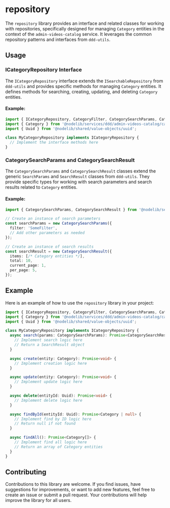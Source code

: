 # repository

The `repository` library provides an interface and related classes for working with repositories, specifically designed for managing `Category` entities in the context of the `admin-videos-catalog` service. It leverages the common repository patterns and interfaces from `ddd-utils`.


## Usage

### ICategoryRepository Interface

The `ICategoryRepository` interface extends the `ISearchableRepository` from `ddd-utils` and provides specific methods for managing `Category` entities. It defines methods for searching, creating, updating, and deleting `Category` entities.

#### Example:

```typescript
import { ICategoryRepository, CategoryFilter, CategorySearchParams, CategorySearchResult } from '@nodelib/services/ddd/admin-videos-catalog/category/repository';
import { Category } from '@nodelib/services/ddd/admin-videos-catalog/category/entity';
import { Uuid } from '@nodelib/shared/value-objects/uuid';

class MyCategoryRepository implements ICategoryRepository {
  // Implement the interface methods here
}
```

### CategorySearchParams and CategorySearchResult

The `CategorySearchParams` and `CategorySearchResult` classes extend the generic `SearchParams` and `SearchResult` classes from `ddd-utils`. They provide specific types for working with search parameters and search results related to `Category` entities.

#### Example:

```typescript
import { CategorySearchParams, CategorySearchResult } from '@nodelib/services/ddd/admin-videos-catalog/category/repository';

// Create an instance of search parameters
const searchParams = new CategorySearchParams({
  filter: 'SomeFilter',
  // Add other parameters as needed
});

// Create an instance of search results
const searchResult = new CategorySearchResult({
  items: [/* Category entities */],
  total: 10,
  current_page: 1,
  per_page: 5,
});
```

## Example

Here is an example of how to use the `repository` library in your project:

```typescript
import { ICategoryRepository, CategoryFilter, CategorySearchParams, CategorySearchResult } from '@nodelib/services/ddd/admin-videos-catalog/category/repository';
import { Category } from '@nodelib/services/ddd/admin-videos-catalog/category/entity';
import { Uuid } from '@nodelib/shared/value-objects/uuid';

class MyCategoryRepository implements ICategoryRepository {
  async search(params: CategorySearchParams): Promise<CategorySearchResult> {
    // Implement search logic here
    // Return a SearchResult object
  }

  async create(entity: Category): Promise<void> {
    // Implement creation logic here
  }

  async update(entity: Category): Promise<void> {
    // Implement update logic here
  }

  async delete(entityId: Uuid): Promise<void> {
    // Implement delete logic here
  }

  async findById(entityId: Uuid): Promise<Category | null> {
    // Implement find by ID logic here
    // Return null if not found
  }

  async findAll(): Promise<Category[]> {
    // Implement find all logic here
    // Return an array of Category entities
  }
}
```

## Contributing

Contributions to this library are welcome. If you find issues, have suggestions for improvements, or want to add new features, feel free to create an issue or submit a pull request. Your contributions will help improve the library for all users.
